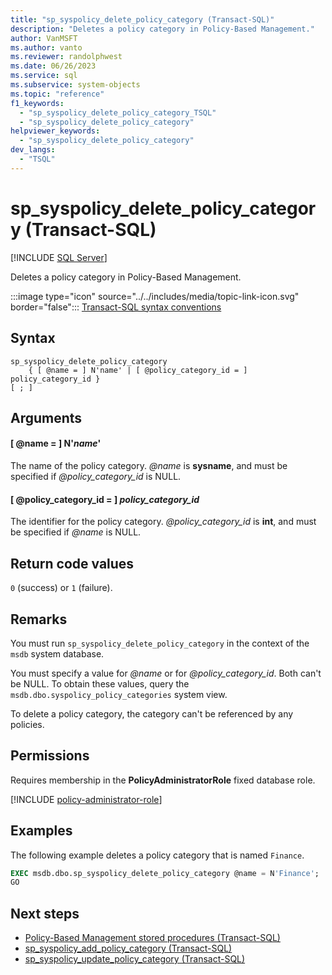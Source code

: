 ```yaml
---
title: "sp_syspolicy_delete_policy_category (Transact-SQL)"
description: "Deletes a policy category in Policy-Based Management."
author: VanMSFT
ms.author: vanto
ms.reviewer: randolphwest
ms.date: 06/26/2023
ms.service: sql
ms.subservice: system-objects
ms.topic: "reference"
f1_keywords:
  - "sp_syspolicy_delete_policy_category_TSQL"
  - "sp_syspolicy_delete_policy_category"
helpviewer_keywords:
  - "sp_syspolicy_delete_policy_category"
dev_langs:
  - "TSQL"
---
```

# sp_syspolicy_delete_policy_category (Transact-SQL)

[!INCLUDE [SQL Server](../../includes/applies-to-version/sqlserver.md)]

Deletes a policy category in Policy-Based Management.

:::image type="icon" source="../../includes/media/topic-link-icon.svg" border="false"::: [Transact-SQL syntax conventions](../../t-sql/language-elements/transact-sql-syntax-conventions-transact-sql.md)

## Syntax

```syntaxsql
sp_syspolicy_delete_policy_category
    { [ @name = ] N'name' | [ @policy_category_id = ] policy_category_id }
[ ; ]
```

## Arguments

#### [ @name = ] N'*name*'

The name of the policy category. *@name* is **sysname**, and must be specified if *@policy_category_id* is NULL.

#### [ @policy_category_id = ] *policy_category_id*

The identifier for the policy category. *@policy_category_id* is **int**, and must be specified if *@name* is NULL.

## Return code values

`0` (success) or `1` (failure).

## Remarks

You must run `sp_syspolicy_delete_policy_category` in the context of the `msdb` system database.

You must specify a value for *@name* or for *@policy_category_id*. Both can't be NULL. To obtain these values, query the `msdb.dbo.syspolicy_policy_categories` system view.

To delete a policy category, the category can't be referenced by any policies.

## Permissions

Requires membership in the **PolicyAdministratorRole** fixed database role.

[!INCLUDE [policy-administrator-role](includes/policy-administrator-role.md)]

## Examples

The following example deletes a policy category that is named `Finance`.

```sql
EXEC msdb.dbo.sp_syspolicy_delete_policy_category @name = N'Finance';
GO
```

## Next steps

- [Policy-Based Management stored procedures (Transact-SQL)](policy-based-management-stored-procedures-transact-sql.md)
- [sp_syspolicy_add_policy_category (Transact-SQL)](sp-syspolicy-add-policy-category-transact-sql.md)
- [sp_syspolicy_update_policy_category (Transact-SQL)](sp-syspolicy-update-policy-category-transact-sql.md)
